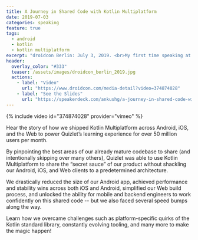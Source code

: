 ```yaml
---
title: A Journey in Shared Code with Kotlin Multiplatform
date: 2019-07-03
categories: speaking
feature: true
tags:
  - android
  - kotlin
  - kotlin multiplatform
excerpt: "droidcon Berlin: July 3, 2019. <br>My first time speaking at a conference!"
header:
  overlay_color: "#333"
  teaser: /assets/images/droidcon_berlin_2019.jpg
  actions:
    - label: "Video"
      url: "https://www.droidcon.com/media-detail?video=374874028"
    - label: "See the Slides"
      url: "https://speakerdeck.com/ankushg/a-journey-in-shared-code-with-kotlin-multiplatform-droidcon-berlin-2019"
---
```


{% include video id="374874028" provider="vimeo" %}

Hear the story of how we shipped Kotlin Multiplatform across Android, iOS, and the Web to power Quizlet’s learning experience for over 50 million users per month.

By pinpointing the best areas of our already mature codebase to share (and intentionally skipping over many others), Quizlet was able to use Kotlin Multiplatform to share the “secret sauce” of our product without shackling our Android, iOS, and Web clients to a predetermined architecture.

We drastically reduced the size of our Android app, achieved performance and stability wins across both iOS and Android, simplified our Web build process, and unlocked the ability for mobile and backend engineers to work confidently on this shared code -- but we also faced several speed bumps along the way.

Learn how we overcame challenges such as platform-specific quirks of the Kotlin standard library, constantly evolving tooling, and many more to make the magic happen!
